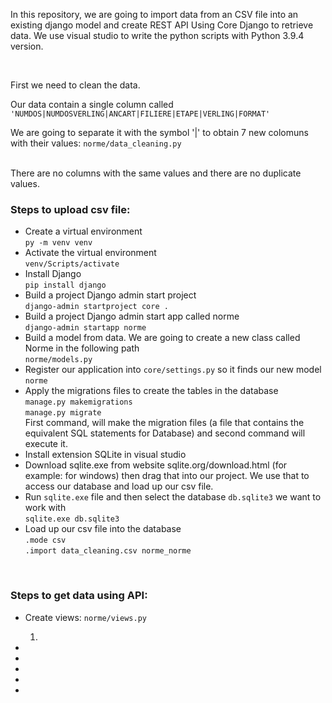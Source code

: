 <p> In this repository, we are going to import data from an CSV file into an existing django model and create REST API Using Core Django to retrieve data. We use visual studio to write the python scripts with Python 3.9.4 version.</p>
<br>
<p>First we need to clean the data.</p>
<p>Our data contain a single column called <code>'NUMDOS|NUMDOSVERLING|ANCART|FILIERE|ETAPE|VERLING|FORMAT'</code></p>
<p>We are going to separate it with the symbol '|' to obtain 7 new colomuns with their values: <code>norme/data_cleaning.py</code></p>
<br>There are no columns with the same values and there are no duplicate values.
<br>
<h3>Steps to upload csv file:</h3>
<ul>
  <li>Create a virtual environment<br><code>py -m venv venv</code></li>
  <li>Activate the virtual environment<br><code>venv/Scripts/activate</code></li>
  <li>Install Django<br><code>pip install django</code></li>
  <li>Build a project Django admin start project<br><code>django-admin startproject core .</code></li>
  <li>Build a project Django admin start app called norme<br><code>django-admin startapp norme</code></li>
  <li>Build a model from data. We are going to create a new class called Norme in the following path<br><code>norme/models.py</code></li>
  <li>Register our application into <code>core/settings.py</code> so it finds our new model <code>norme</code></li>
  <li>Apply the migrations files to create the tables in the database<br><code>manage.py makemigrations</code> <br><code>manage.py migrate</code><br>First command, will make the migration files (a file that contains the equivalent SQL statements for Database) and second command will execute it.</li>
  <li>Install extension SQLite in visual studio</li>
  <li>Download sqlite.exe from website sqlite.org/download.html (for example: for windows) then drag that into our project. We use that to access our database and load up our csv file.</li>
  <li>Run <code>sqlite.exe</code> file and then select the database <code>db.sqlite3</code> we want to work with<br><code>sqlite.exe db.sqlite3</code></li>
  <li>Load up our csv file into the database<br><code>.mode csv</code><br><code>.import data_cleaning.csv norme_norme</code></li>
</ul>
<br>
<h3>Steps to get data using API:</h3>
<ul>
  <li>Create views: <code>norme/views.py</code></li>
    <ol>
      <li></li>
    </ol>
  <li></li>
  <li></li>
  <li></li>
  <li></li>
  <li></li>
</ul>
